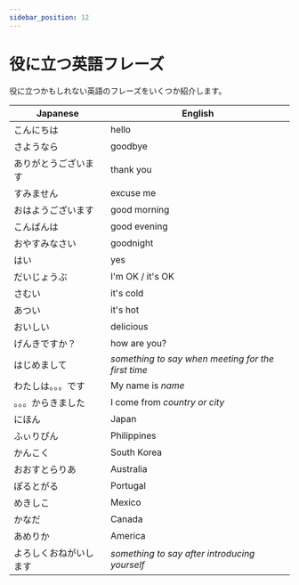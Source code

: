 ```yaml
---
sidebar_position: 12
---
```


# 役に立つ英語フレーズ

役に立つかもしれない英語のフレーズをいくつか紹介します。

Japanese | English
--------- | ---------
こんにちは | hello
さようなら | goodbye
ありがとうございます | thank you
すみません | excuse me
おはようございます | good morning
こんばんは | good evening
おやすみなさい | goodnight
はい | yes
だいじょうぶ | I'm OK / it's OK
さむい | it's cold
あつい | it's hot
おいしい | delicious
げんきですか？ | how are you?
はじめまして | *something to say when meeting for the first time*
わたしは。。。です | My name is *name*
。。。からきました | I come from *country or city*
にほん | Japan
ふぃりぴん | Philippines
かんこく | South Korea
おおすとらりあ | Australia
ぽるとがる | Portugal
めきしこ | Mexico
かなだ | Canada
あめりか | America
よろしくおねがいします | *something to say after introducing yourself*